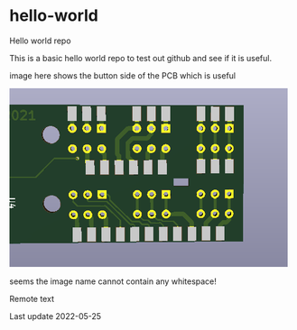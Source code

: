 # hello-world
Hello world repo

This is a basic hello world repo to test out github and see if it is useful.

image here shows the button side of the PCB which is useful

![PCB Image](/switch_area.png)

seems the image name cannot contain any whitespace!

Remote text

Last update 2022-05-25
